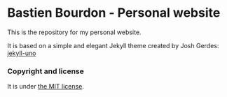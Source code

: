 # Bastien Bourdon - Personal website

This is the repository for my personal website.

It is based on a simple and elegant Jekyll theme created by Josh Gerdes: [jekyll-uno](https://github.com/joshgerdes/jekyll-uno)

### Copyright and license

It is under [the MIT license](/LICENSE).
